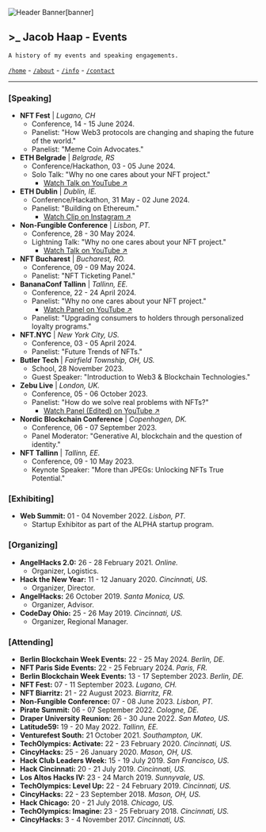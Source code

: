 ![Header Banner[banner]](/banners/banner-4.jpg)

## >_ Jacob Haap - Events

```
A history of my events and speaking engagements.
```

[`/home`](/) - [`/about`](/about) - [`/info`](/info) - [`/contact`](/contact)

***

### [Speaking]

+ **NFT Fest** | _Lugano, CH_
  - Conference, 14 - 15 June 2024.
  - Panelist: "How Web3 protocols are changing and shaping the future of the world."
  - Panelist: "Meme Coin Advocates."
+ **ETH Belgrade** | _Belgrade, RS_
  - Conference/Hackathon, 03 - 05 June 2024.
  - Solo Talk: "Why no one cares about your NFT project."
    - [Watch Talk on YouTube ↗](https://www.youtube.com/watch?v=cZ9HTIKFe6o)
+ **ETH Dublin** | _Dublin, IE._
  - Conference/Hackathon, 31 May - 02 June 2024.
  - Panelist: "Building on Ethereum."
    - [Watch Clip on Instagram ↗](https://www.instagram.com/reel/C7r0NuaoDkk/)
+ **Non-Fungible Conference** | _Lisbon, PT._
  - Conference, 28 - 30 May 2024.
  - Lightning Talk: "Why no one cares about your NFT project."
    - [Watch Talk on YouTube ↗](https://www.youtube.com/watch?v=RwUvORqc62g)
+ **NFT Bucharest** | _Bucharest, RO._
  - Conference, 09 - 09 May 2024.
  - Panelist: "NFT Ticketing Panel."
+ **BananaConf Tallinn** | _Tallinn, EE._
  - Conference, 22 - 24 April 2024.
  - Panelist: "Why no one cares about your NFT project."
    - [Watch Panel on YouTube ↗](https://www.youtube.com/watch?v=DrhCEdGP3KE)
  - Panelist: "Upgrading consumers to holders through personalized loyalty programs."
+ **NFT.NYC** | _New York City, US._
  - Conference, 03 - 05 April 2024.
  - Panelist: "Future Trends of NFTs."
+ **Butler Tech** | _Fairfield Township, OH, US._
  - School, 28 November 2023.
  - Guest Speaker: "Introduction to Web3 & Blockchain Technologies."
+ **Zebu Live** | _London, UK._
  - Conference, 05 - 06 October 2023.
  - Panelist: "How do we solve real problems with NFTs?"
    - [Watch Panel (Edited) on YouTube ↗](https://www.youtube.com/watch?v=dLKsU3awc1o)
+ **Nordic Blockchain Conference** | _Copenhagen, DK._
  - Conference, 06 - 07 September 2023.
  - Panel Moderator: "Generative AI, blockchain and the question of identity."
+ **NFT Tallinn** | _Tallinn, EE._
  - Conference, 09 - 10 May 2023.
  - Keynote Speaker: "More than JPEGs: Unlocking NFTs True Potential."

### [Exhibiting]

+ **Web Summit:** 01 - 04 November 2022. _Lisbon, PT._
  - Startup Exhibitor as part of the ALPHA startup program.

### [Organizing]

+ **AngelHacks 2.0:** 26 - 28 February 2021. _Online._
  - Organizer, Logistics.
+ **Hack the New Year:** 11 - 12 January 2020. _Cincinnati, US._
  - Organizer, Director.
+ **AngelHacks:** 26 October 2019. _Santa Monica, US._
  - Organizer, Advisor.
+ **CodeDay Ohio:** 25 - 26 May 2019. _Cincinnati, US._
  - Organizer, Regional Manager.

### [Attending]

+ **Berlin Blockchain Week Events:** 22 - 25 May 2024. _Berlin, DE._
+ **NFT Paris Side Events:** 22 - 25 February 2024. _Paris, FR._
+ **Berlin Blockchain Week Events:** 13 - 17 September 2023. _Berlin, DE._
+ **NFT Fest:** 07 - 11 September 2023. _Lugano, CH._
+ **NFT Biarritz:** 21 - 22 August 2023. _Biarritz, FR._
+ **Non-Fungible Conference:** 07 - 08 June 2023. _Lisbon, PT._
+ **Pirate Summit:** 06 - 07 September 2022. _Cologne, DE._
+ **Draper University Reunion:** 26 - 30 June 2022. _San Mateo, US._
+ **Latitude59:** 19 - 20 May 2022. _Tallinn, EE._
+ **Venturefest South:** 21 October 2021. _Southampton, UK._
+ **TechOlympics: Activate:** 22 - 23 February 2020. _Cincinnati, US._
+ **CincyHacks:** 25 - 26 January 2020. _Mason, OH, US._
+ **Hack Club Leaders Week:** 15 - 19 July 2019. _San Francisco, US._
+ **Hack Cincinnati:** 20 - 21 July 2019. _Cincinnati, US._
+ **Los Altos Hacks IV:** 23 - 24 March 2019. _Sunnyvale, US._
+ **TechOlympics: Level Up:** 22 - 24 February 2019. _Cincinnati, US._
+ **CincyHacks:** 22 - 23 September 2018. _Mason, OH, US._
+ **Hack Chicago:** 20 - 21 July 2018. _Chicago, US._
+ **TechOlympics: Imagine:** 23 - 25 February 2018. _Cincinnati, US._
+ **CincyHacks:** 3 - 4 November 2017. _Cincinnati, US._